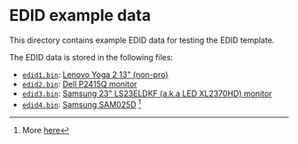 # EDID example data

This directory contains example EDID data for testing the EDID template.

The EDID data is stored in the following files:

- [`edid1.bin`](./edid1.bin): [Lenovo Yoga 2 13" (non-pro)][1]
- [`edid2.bin`](./edid2.bin): [Dell P2415Q monitor][1]
- [`edid3.bin`](./edid3.bin): [Samsung 23" LS23ELDKF (a.k.a LED XL2370HD) monitor][1]
- [`edid4.bin`](./edid4.bin): [Samsung SAM025D][2] [^1]

[^1]: More [here][3]

[1]: https://billauer.co.il/blog/2015/07/vesa-edid-parameters/
[2]: https://github.com/linuxhw/EDID/blob/98bc7d6e2c0eaad61346a8bf877b562fee16efc3/Analog/Samsung/SAM025D/7F33E915A404#L3
[3]: https://github.com/search?q=repo%3Alinuxhw%2FEDID+%22EDID+conformity%3A+PASS%22&type=code
